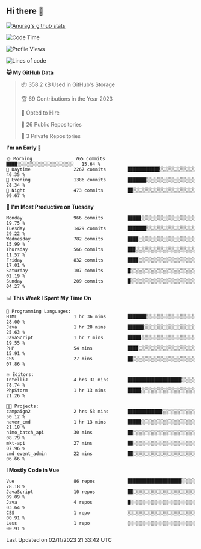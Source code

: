 ## Hi there 👋

[![Anurag's github stats](https://github-readme-stats.vercel.app/api?username=Songwonseok)](https://github.com/anuraghazra/github-readme-stats)



<!--START_SECTION:waka-->
![Code Time](http://img.shields.io/badge/Code%20Time-2%2C526%20hrs%2035%20mins-blue)

![Profile Views](http://img.shields.io/badge/Profile%20Views-0-blue)

![Lines of code](https://img.shields.io/badge/From%20Hello%20World%20I%27ve%20Written-34.8%20million%20lines%20of%20code-blue)

**🐱 My GitHub Data** 

> 📦 358.2 kB Used in GitHub's Storage 
 > 
> 🏆 69 Contributions in the Year 2023
 > 
> 💼 Opted to Hire
 > 
> 📜 26 Public Repositories 
 > 
> 🔑 3 Private Repositories 
 > 
**I'm an Early 🐤** 

```text
🌞 Morning                765 commits         ████░░░░░░░░░░░░░░░░░░░░░   15.64 % 
🌆 Daytime                2267 commits        ████████████░░░░░░░░░░░░░   46.35 % 
🌃 Evening                1386 commits        ███████░░░░░░░░░░░░░░░░░░   28.34 % 
🌙 Night                  473 commits         ██░░░░░░░░░░░░░░░░░░░░░░░   09.67 % 
```
📅 **I'm Most Productive on Tuesday** 

```text
Monday                   966 commits         █████░░░░░░░░░░░░░░░░░░░░   19.75 % 
Tuesday                  1429 commits        ███████░░░░░░░░░░░░░░░░░░   29.22 % 
Wednesday                782 commits         ████░░░░░░░░░░░░░░░░░░░░░   15.99 % 
Thursday                 566 commits         ███░░░░░░░░░░░░░░░░░░░░░░   11.57 % 
Friday                   832 commits         ████░░░░░░░░░░░░░░░░░░░░░   17.01 % 
Saturday                 107 commits         █░░░░░░░░░░░░░░░░░░░░░░░░   02.19 % 
Sunday                   209 commits         █░░░░░░░░░░░░░░░░░░░░░░░░   04.27 % 
```


📊 **This Week I Spent My Time On** 

```text
💬 Programming Languages: 
HTML                     1 hr 36 mins        ███████░░░░░░░░░░░░░░░░░░   28.00 % 
Java                     1 hr 28 mins        ██████░░░░░░░░░░░░░░░░░░░   25.63 % 
JavaScript               1 hr 7 mins         █████░░░░░░░░░░░░░░░░░░░░   19.55 % 
PHP                      54 mins             ████░░░░░░░░░░░░░░░░░░░░░   15.91 % 
CSS                      27 mins             ██░░░░░░░░░░░░░░░░░░░░░░░   07.86 % 

🔥 Editors: 
IntelliJ                 4 hrs 31 mins       ████████████████████░░░░░   78.74 % 
PhpStorm                 1 hr 13 mins        █████░░░░░░░░░░░░░░░░░░░░   21.26 % 

🐱‍💻 Projects: 
campaign2                2 hrs 53 mins       █████████████░░░░░░░░░░░░   50.12 % 
naver_cmd                1 hr 13 mins        █████░░░░░░░░░░░░░░░░░░░░   21.18 % 
nimo_batch_api           30 mins             ██░░░░░░░░░░░░░░░░░░░░░░░   08.79 % 
mkt-api                  27 mins             ██░░░░░░░░░░░░░░░░░░░░░░░   07.96 % 
cmd_event_admin          22 mins             ██░░░░░░░░░░░░░░░░░░░░░░░   06.66 % 
```

**I Mostly Code in Vue** 

```text
Vue                      86 repos            ████████████████████░░░░░   78.18 % 
JavaScript               10 repos            ██░░░░░░░░░░░░░░░░░░░░░░░   09.09 % 
Java                     4 repos             █░░░░░░░░░░░░░░░░░░░░░░░░   03.64 % 
CSS                      1 repo              ░░░░░░░░░░░░░░░░░░░░░░░░░   00.91 % 
Less                     1 repo              ░░░░░░░░░░░░░░░░░░░░░░░░░   00.91 % 
```




 Last Updated on 02/11/2023 21:33:42 UTC
<!--END_SECTION:waka-->
